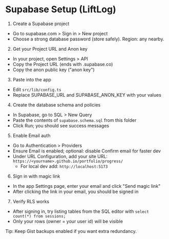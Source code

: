# Supabase Setup (LiftLog)

1) Create a Supabase project
- Go to supabase.com > Sign in > New project
- Choose a strong database password (store safely). Region: any nearby.

2) Get your Project URL and Anon key
- In your project, open Settings > API
- Copy the Project URL (ends with .supabase.co)
- Copy the anon public key ("anon key")

3) Paste into the app
- Edit `src/lib/config.ts`
- Replace SUPABASE_URL and SUPABASE_ANON_KEY with your values

4) Create the database schema and policies
- In Supabase, go to SQL > New Query
- Paste the contents of `supabase.schema.sql` from this folder
- Click Run; you should see success messages

5) Enable Email auth
- Go to Authentication > Providers
- Ensure Email is enabled; optional: disable Confirm email for faster dev
- Under URL Configuration, add your site URL: `https://<yourname>.github.io/portfolio/progress/`
  - For local dev add: `http://localhost:5173`

6) Sign in with magic link
- In the app Settings page, enter your email and click "Send magic link"
- After clicking the link in your email, you should be signed in

7) Verify RLS works
- After signing in, try listing tables from the SQL editor with `select count(*) from sessions;`
- Only your rows (owner = your user id) will be visible

Tip: Keep Gist backups enabled if you want extra redundancy.
